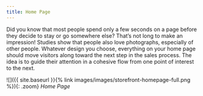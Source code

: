 ```yaml
---
title: Home Page
---
```


Did you know that most people spend only a few seconds on a page before they decide to stay or go somewhere else? That’s not long to make an impression! Studies show that people also love photographs, especially of other people. Whatever design you choose, everything on your home page should move visitors along toward the next step in the sales process. The idea is to guide their attention in a cohesive flow from one point of interest to the next.

![]({{ site.baseurl }}{% link images/images/storefront-homepage-full.png %}){: .zoom}
*Home Page*
